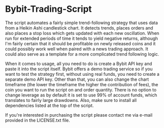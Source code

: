 # Bybit-Trading-Script
The script automates a fairly simple trend-following strategy that uses data from a Heikin Ashi candlestick chart. It detects trends, places orders and also places a stop loss which gets updated with each new oscillation. When run for extended periods of time it tends to yield negative returns, although I'm fairly certain that it should be profitable on newly released coins and it could possibly work well when paired with a news trading approach. It could also serve as a template for a more complicated trend following logic.

When it comes to usage, all you need to do is create a Bybit API key and paste it into the script itself. Bybit offers a demo trading service so if you want to test the strategy first, without using real funds, you need to create a separate demo API key. Other than that, you can also change the chart timeframe (the lower the timeframe the higher the contribution of fees), the coin you want to run the script on and order quantity. There is no option to change leverage as by default it is set to use 99% of account funds, which translates to fairly large drawdowns. Also, make sure to install all dependencies listed at the top of the script.

If you're interested in purchasing the script please contact me via e-mail provided in the LICENSE.txt file.
